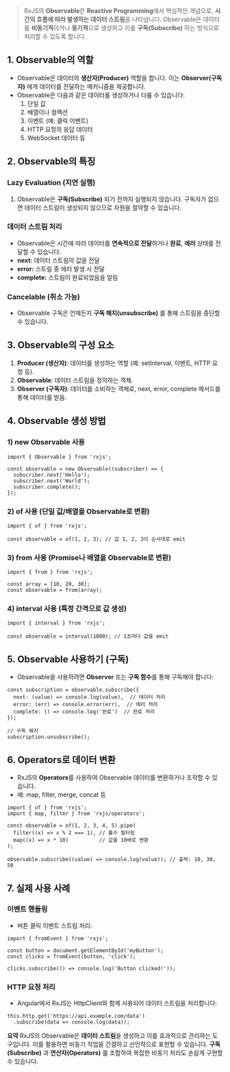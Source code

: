 > RxJS의 **Observable**은 **Reactive Programming**에서 핵심적인 개념으로, **시간의 흐름에 따라 발생하는 데이터 스트림**을 나타냅니다. Observable은 데이터를 **비동기적**이거나 **동기적**으로 생성하고 이를 **구독(Subscribe)** 하는 방식으로 처리할 수 있도록 합니다.
## **1. Observable의 역할**
- Observable은 데이터의 **생산자(Producer)** 역할을 합니다. 이는 **Observer(구독자)** 에게 데이터를 전달하는 메커니즘을 제공합니다.
- Observable은 다음과 같은 데이터를 생성하거나 다룰 수 있습니다:
	1. 단일 값
	2. 배열이나 컬렉션
	3. 이벤트 (예: 클릭 이벤트)
	4. HTTP 요청의 응답 데이터
	5. WebSocket 데이터 등
## **2. Observable의 특징**
### **Lazy Evaluation (지연 실행)**
1. Observable은 **구독(Subscribe)** 되기 전까지 실행되지 않습니다. 구독자가 없으면 데이터 스트림이 생성되지 않으므로 자원을 절약할 수 있습니다.
### **데이터 스트림 처리**
- Observable은 시간에 따라 데이터를 **연속적으로 전달**하거나 **완료**, **에러** 상태를 전달할 수 있습니다.
- **next:** 데이터 스트림의 값을 전달
- **error:** 스트림 중 에러 발생 시 전달
- **complete:** 스트림이 완료되었음을 알림
### **Cancelable (취소 가능)**
- Observable 구독은 언제든지 **구독 해지(unsubscribe)** 를 통해 스트림을 중단할 수 있습니다.

## **3. Observable의 구성 요소**
1. **Producer (생산자)**: 데이터를 생성하는 역할 (예: setInterval, 이벤트, HTTP 요청 등).
2. **Observable**: 데이터 스트림을 정의하는 객체.
3. **Observer (구독자)**: 데이터를 소비하는 객체로, next, error, complete 메서드를 통해 데이터를 받음.

## **4. Observable 생성 방법**
### **1) new Observable 사용**
```
import { Observable } from 'rxjs';

const observable = new Observable((subscriber) => {
  subscriber.next('Hello');
  subscriber.next('World');
  subscriber.complete();
});
```

### **2) of 사용 (단일 값/배열을 Observable로 변환)**
```
import { of } from 'rxjs';

const observable = of(1, 2, 3); // 값 1, 2, 3이 순서대로 emit
```

### **3) from 사용 (Promise나 배열을 Observable로 변환)**
```
import { from } from 'rxjs';

const array = [10, 20, 30];
const observable = from(array);
```

### **4) interval 사용 (특정 간격으로 값 생성)**
```
import { interval } from 'rxjs';

const observable = interval(1000); // 1초마다 값을 emit
```

## **5. Observable 사용하기 (구독)**
- Observable을 사용하려면 **Observer** 또는 **구독 함수**를 통해 구독해야 합니다:
```
const subscription = observable.subscribe({
  next: (value) => console.log(value),  // 데이터 처리
  error: (err) => console.error(err),  // 에러 처리
  complete: () => console.log('완료')  // 완료 처리
});

// 구독 해지
subscription.unsubscribe();
```

## **6. Operators로 데이터 변환**
- RxJS의 **Operators**를 사용하여 Observable 데이터를 변환하거나 조작할 수 있습니다.
- 예: map, filter, merge, concat 등

```
import { of } from 'rxjs';
import { map, filter } from 'rxjs/operators';

const observable = of(1, 2, 3, 4, 5).pipe(
  filter((x) => x % 2 === 1), // 홀수 필터링
  map((x) => x * 10)          // 값을 10배로 변환
);

observable.subscribe((value) => console.log(value)); // 출력: 10, 30, 50
```

## **7. 실제 사용 사례**
### **이벤트 핸들링**
- 버튼 클릭 이벤트 스트림 처리:
```
import { fromEvent } from 'rxjs';

const button = document.getElementById('myButton');
const clicks = fromEvent(button, 'click');

clicks.subscribe(() => console.log('Button clicked!'));
```
### **HTTP 요청 처리**
- Angular에서 RxJS는 HttpClient와 함께 사용되어 데이터 스트림을 처리합니다:

```
this.http.get('https://api.example.com/data')
  .subscribe(data => console.log(data));
```

**요약**
RxJS의 Observable은 **데이터 스트림**을 생성하고 이를 효과적으로 관리하는 도구입니다. 이를 활용하면 비동기 작업을 간결하고 선언적으로 표현할 수 있습니다. **구독(Subscribe)** 과 **연산자(Operators)** 를 조합하여 복잡한 비동기 처리도 손쉽게 구현할 수 있습니다.